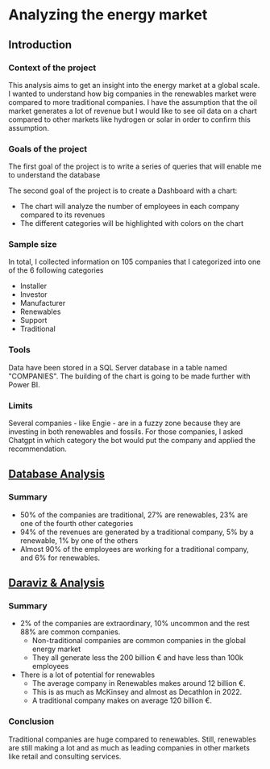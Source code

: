 # Analyzing the energy market

## Introduction

### Context of the project
This analysis aims to get an insight into the energy market at a global scale. 
I wanted to understand how big companies in the renewables market were compared to more traditional companies.
I have the assumption that the oil market generates a lot of revenue but I would like to see oil data on a chart compared to other markets like hydrogen or solar in order to confirm this assumption.

### Goals of the project
The first goal of the project is to write a series of queries that will enable me to understand the database

The second goal of the project is to create a Dashboard with a chart:
* The chart will analyze the number of employees in each company compared to its revenues
* The different categories will be highlighted with colors on the chart 

### Sample size 
In total, I collected information on 105 companies that I categorized into one of the 6 following categories

* Installer
* Investor
* Manufacturer
* Renewables
* Support
* Traditional

### Tools 
Data have been stored in a SQL Server database in a table named "COMPANIES".
The building of the chart is going to be made further with Power BI. 

### Limits
Several companies - like Engie - are in a fuzzy zone because they are investing in both renewables and fossils. For those companies, I asked Chatgpt in which category the bot would put the company and applied the recommendation.

## [Database Analysis](DatabaseAnalysis.md)
### Summary
* 50% of the companies are traditional, 27% are renewables, 23% are one of the fourth other categories
* 94% of the revenues are generated by a traditional company, 5% by a renewable, 1% by one of the others
* Almost 90% of the employees are working for a traditional company, and 6% for renewables.
## [Daraviz & Analysis](DataVisualisationandAnalysis.md)
### Summary
* 2% of the companies are extraordinary, 10% uncommon and the rest 88% are common companies.
  * Non-traditional companies are common companies in the global energy market
  * They all generate less the 200 billion € and have less than 100k employees
* There is a lot of potential for renewables
  * The average company in Renewables makes around 12 billion €.
  * This is as much as McKinsey and almost as Decathlon in 2022.
  * A traditional company makes on average 120 billion €.

### Conclusion
Traditional companies are huge compared to renewables.
Still, renewables are still making a lot and as much as leading companies in other markets like retail and consulting services.
  



